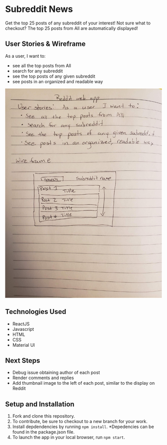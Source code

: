 # Subreddit News
Get the top 25 posts of any subreddit of your interest! Not sure what to checkout? The top 25 posts from All are automatically displayed!

## User Stories & Wireframe
As a user, I want to:
- see all the top posts from All
- search for any subreddit
- see the top posts of any given subreddit
- see posts in an organized and readable way

![Wireframe](./public/wireframe2.jpg)
## Technologies Used
- ReactJS
- Javascript
- HTML
- CSS
- Material UI

## Next Steps
- Debug issue obtaining author of each post
- Render comments and replies
- Add thumbnail image to the left of each post, similar to the display on Reddit

## Setup and Installation
1.  Fork and clone this repository.
2.  To contribute, be sure to checkout to a new branch for your work.
3.  Install depdendencies by running `npm install`.
*Depedencies can be found in the package.json file.
4.  To launch the app in your local browser, run `npm start`.
